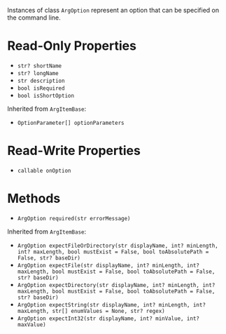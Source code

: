 Instances of class `ArgOption` represent an option that can be specified on the command line.

# Read-Only Properties

* `str? shortName`
* `str? longName`
* `str description`
* `bool isRequired`
* `bool isShortOption`

Inherited from `ArgItemBase`:

* `OptionParameter[] optionParameters`

# Read-Write Properties

* `callable onOption`

# Methods

* `ArgOption required(str errorMessage)`

Inherited from `ArgItemBase`:

* `ArgOption expectFileOrDirectory(str displayName, int? minLength, int? maxLength, bool mustExist = False, bool toAbsolutePath = False, str? baseDir)`
* `ArgOption expectFile(str displayName, int? minLength, int? maxLength, bool mustExist = False, bool toAbsolutePath = False, str? baseDir)`
* `ArgOption expectDirectory(str displayName, int? minLength, int? maxLength, bool mustExist = False, bool toAbsolutePath = False, str? baseDir)`
* `ArgOption expectString(str displayName, int? minLength, int? maxLength, str[] enumValues = None, str? regex)`
* `ArgOption expectInt32(str displayName, int? minValue, int? maxValue)`

















